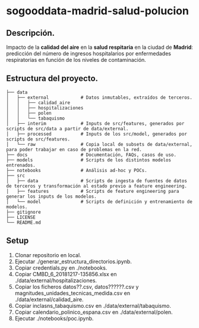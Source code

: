 # sogooddata-madrid-salud-polucion

## Descripción.
Impacto de la **calidad del aire** en la **salud respitaria** en la ciudad de **Madrid**: predicción del número de ingresos hospitalarios por enfermedades respiratorias en función de los niveles de contaminación.

## Estructura del proyecto.
 
    ├── data
    │   ├── external            # Datos inmutables, extraídos de terceros.
    │   │   ├── calidad_aire
    │   │   ├── hospitalizaciones
    │   │   ├── polen
    │   │   └── tabaquismo
    │   ├── interim             # Inputs de src/features, generados por scripts de src/data a partir de data/external.
    │   ├── processed           # Inputs de los src/model, generados por scripts de src/features.
    │   └── raw                 # Copia local de subsets de data/external, para poder trabajar en caso de problemas en la red.
    ├── docs                    # Documentación, FAQs, casos de uso.
    ├── models                  # Scripts de los distintos modelos entrenados.
    ├── notebooks               # Análisis ad-hoc y POCs.
    ├── src
    │   ├── data                # Scripts de ingesta de fuentes de datos de terceros y transformación al estado previo a feature engineering.
    │   ├── features            # Scripts de feature engineering para generar los inputs de los modelos.
    │   └── model               # Scripts de definición y entrenamiento de modelos.
    ├── gitignore
    ├── LICENSE
    └── README.md

## Setup

1. Clonar repositorio en local.
2. Ejecutar ./generar_estructura_directorios.ipynb.
3. Copiar credentials.py en ./notebooks.
4. Copiar CMBD_6_20181217-135856.xlsx en ./data/external/hospitalizaciones.
5. Copiar los ficheros datos??.csv, datos??????.csv y magnitudes_unidades_tecnicas_medida.csv en ./data/external/calidad_aire.
6. Copiar inclasns_tabaquismo.csv en ./data/external/tabaquismo.
7. Copiar calendario_polinico_espana.csv en ./data/external/polen.
8. Ejecutar ./notebooks/poc.ipynb.
